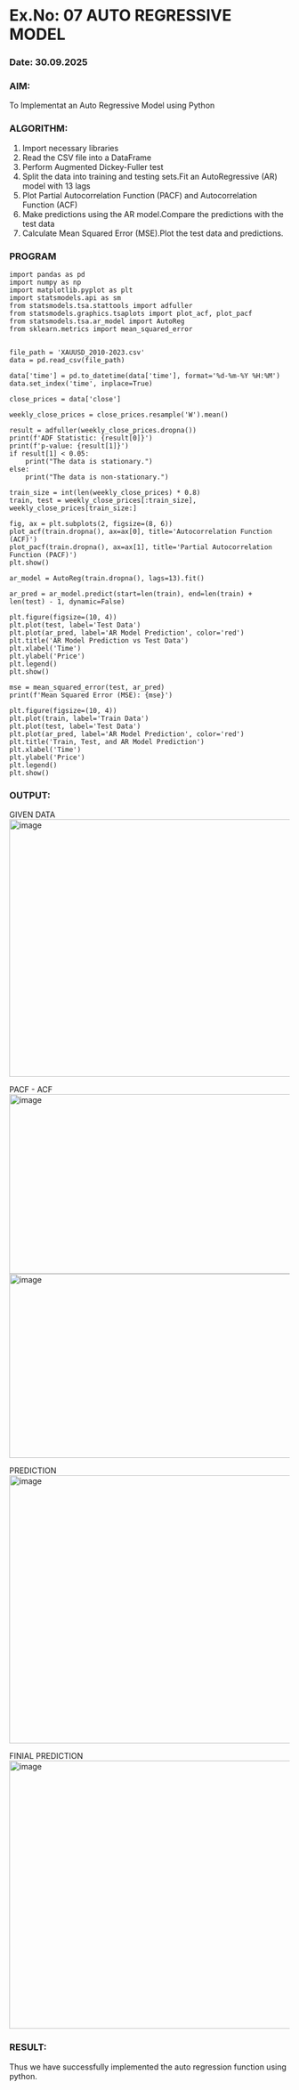 # Ex.No: 07                                       AUTO REGRESSIVE MODEL
### Date: 30.09.2025
### AIM:
To Implementat an Auto Regressive Model using Python
### ALGORITHM:
1. Import necessary libraries
2. Read the CSV file into a DataFrame
3. Perform Augmented Dickey-Fuller test
4. Split the data into training and testing sets.Fit an AutoRegressive (AR) model with 13 lags
5. Plot Partial Autocorrelation Function (PACF) and Autocorrelation Function (ACF)
6. Make predictions using the AR model.Compare the predictions with the test data
7. Calculate Mean Squared Error (MSE).Plot the test data and predictions.
### PROGRAM
```
import pandas as pd
import numpy as np
import matplotlib.pyplot as plt
import statsmodels.api as sm
from statsmodels.tsa.stattools import adfuller
from statsmodels.graphics.tsaplots import plot_acf, plot_pacf
from statsmodels.tsa.ar_model import AutoReg
from sklearn.metrics import mean_squared_error


file_path = 'XAUUSD_2010-2023.csv'
data = pd.read_csv(file_path)

data['time'] = pd.to_datetime(data['time'], format='%d-%m-%Y %H:%M')
data.set_index('time', inplace=True)

close_prices = data['close']

weekly_close_prices = close_prices.resample('W').mean()

result = adfuller(weekly_close_prices.dropna())
print(f'ADF Statistic: {result[0]}')
print(f'p-value: {result[1]}')
if result[1] < 0.05:
    print("The data is stationary.")
else:
    print("The data is non-stationary.")

train_size = int(len(weekly_close_prices) * 0.8)
train, test = weekly_close_prices[:train_size], weekly_close_prices[train_size:]

fig, ax = plt.subplots(2, figsize=(8, 6))
plot_acf(train.dropna(), ax=ax[0], title='Autocorrelation Function (ACF)')
plot_pacf(train.dropna(), ax=ax[1], title='Partial Autocorrelation Function (PACF)')
plt.show()

ar_model = AutoReg(train.dropna(), lags=13).fit()

ar_pred = ar_model.predict(start=len(train), end=len(train) + len(test) - 1, dynamic=False)

plt.figure(figsize=(10, 4))
plt.plot(test, label='Test Data')
plt.plot(ar_pred, label='AR Model Prediction', color='red')
plt.title('AR Model Prediction vs Test Data')
plt.xlabel('Time')
plt.ylabel('Price')
plt.legend()
plt.show()

mse = mean_squared_error(test, ar_pred)
print(f'Mean Squared Error (MSE): {mse}')

plt.figure(figsize=(10, 4))
plt.plot(train, label='Train Data')
plt.plot(test, label='Test Data')
plt.plot(ar_pred, label='AR Model Prediction', color='red')
plt.title('Train, Test, and AR Model Prediction')
plt.xlabel('Time')
plt.ylabel('Price')
plt.legend()
plt.show()

```
### OUTPUT:

GIVEN DATA
<img width="1071" height="463" alt="image" src="https://github.com/user-attachments/assets/d243a47e-1875-46c1-a20b-a66d56e8d177" />

PACF - ACF
<img width="837" height="323" alt="image" src="https://github.com/user-attachments/assets/c5b836d6-d884-4fb1-a2b3-850124ef011e" />
<img width="845" height="331" alt="image" src="https://github.com/user-attachments/assets/c3c1a7c0-4cce-40ef-9649-bce8c9ac134e" />


PREDICTION
<img width="1060" height="482" alt="image" src="https://github.com/user-attachments/assets/e4b0df41-65c8-47cc-b80d-a2a5bf842637" />

FINIAL PREDICTION
<img width="1064" height="482" alt="image" src="https://github.com/user-attachments/assets/34945008-f87f-4e46-b540-c9c3909c0640" />

### RESULT:
Thus we have successfully implemented the auto regression function using python.
